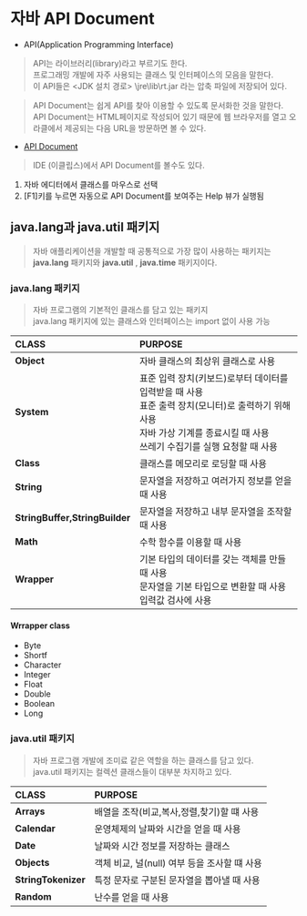 # 자바 API Document
- API(Application Programming Interface)
>API는 라이브러리(library)라고 부르기도 한다.<br>프로그래밍 개발에 자주 사용되는 클래스 및 인터페이스의 모음을 말한다.<br>
>이 API들은 <JDK 설치 경로> \jre\lib\rt.jar 라는 압축 파일에 저장되어 있다.

>API Document는 쉽게 API를 찾아 이용할 수 있도록 문서화한 것을 말한다.<br>API Document는 HTML페이지로 작성되어 있기 때문에 웹 브라우저를 열고 오라클에서 제공되는 다음 URL을 방문하면 볼 수 있다.
- [API Document](http://docs.oracle.com/javase/8/docs/api/)

>IDE (이클립스)에서 API Document를 볼수도 있다.
1. 자바 에디터에서 클래스를 마우스로 선택
2. [F1]키를 누르면 자동으로 API Document를 보여주는 Help 뷰가 실행됨

## java.lang과 java.util 패키지
>자바 애플리케이션을 개발할 때 공통적으로 가장 많이 사용하는 패키지는 **java.lang** 패키지와 **java.util** , **java.time** 패키지이다.

### java.lang 패키지
>자바 프로그램의 기본적인 클래스를 담고 있는 패키지<br>java.lang 패키지에 있는 클래스와 인터페이스는 import 없이 사용 가능

|**CLASS**|**PURPOSE**|
|:----------|:---------|
|**Object**|자바 클래스의 최상위 클래스로 사용|
|**System**|표준 입력 장치(키보드)로부터 데이터를 입력받을 때 사용<br>표준 출력 장치(모니터)로 출력하기 위해 사용<br>자바 가상 기계를 종료시킬 때 사용<br>쓰레기 수집기를 실행 요청할 때 사용|
|**Class**|클래스를 메모리로 로딩할 때 사용|
|**String**|문자열을 저장하고 여러가지 정보를 얻을 때 사용|
|**StringBuffer,StringBuilder**|문자열을 저장하고 내부 문자열을 조작할 때 사용|
|**Math**|수학 함수를 이용할 때 사용|
|**Wrapper**|기본 타입의 데이터를 갖는 객체를 만들 때 사용<br>문자열을 기본 타입으로 변환할 때 사용<br>입력값 검사에 사용|

#### Wrrapper class 
- Byte
- Shortf
- Character
- Integer
- Float
- Double
- Boolean
- Long


### java.util 패키지
>자바 프로그램 개발에 조미료 같은 역할을 하는 클래스를 담고 있다.<br>java.util 패키지는 컬렉션 클래스들이 대부분 차지하고 있다.

|**CLASS**|**PURPOSE**|
|:----------|:---------|
|**Arrays**|배열을 조작(비교,복사,정렬,찾기)할 떄 사용|
|**Calendar**|운영체제의 날짜와 시간을 얻을 때 사용|
|**Date**|날짜와 시간 정보를 저장하는 클래스|
|**Objects**|객체 비교, 널(null) 여부 등을 조사할 떄 사용|
|**StringTokenizer**|특정 문자로 구분된 문자열을 뽑아낼 때 사용|
|**Random**|난수를 얻을 때 사용|